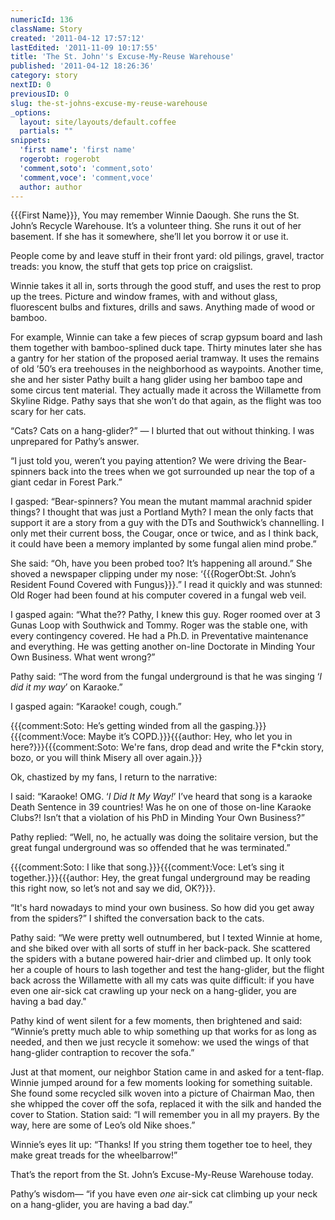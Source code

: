 ```yaml
---
numericId: 136
className: Story
created: '2011-04-12 17:57:12'
lastEdited: '2011-11-09 10:17:55'
title: 'The St. John''s Excuse-My-Reuse Warehouse'
published: '2011-04-12 18:26:36'
category: story
nextID: 0
previousID: 0
slug: the-st-johns-excuse-my-reuse-warehouse
_options:
  layout: site/layouts/default.coffee
  partials: ""
snippets:
  'first name': 'first name'
  rogerobt: rogerobt
  'comment,soto': 'comment,soto'
  'comment,voce': 'comment,voce'
  author: author
---
```

{{{First Name}}}, You may remember Winnie Daough. She runs the St. John’s Recycle Warehouse. It’s a volunteer thing. She runs it out of her basement. If she has it somewhere, she’ll let you borrow it or use it.

People come by and leave stuff in their front yard: old pilings, gravel, tractor treads: you know, the stuff that gets top price on craigslist.

Winnie takes it all in, sorts through the good stuff, and uses the rest to prop up the trees. Picture and window frames, with and without glass, fluorescent bulbs and fixtures, drills and saws. Anything made of wood or bamboo.

For example, Winnie can take a few pieces of scrap gypsum board and lash them together with bamboo-splined duck tape. Thirty minutes later she has a gantry for her station of the proposed aerial tramway. It uses the remains of old ’50’s era treehouses in the neighborhood as waypoints. Another time, she and her sister Pathy built a hang glider using her bamboo tape and some circus tent material. They actually made it across the Willamette from Skyline Ridge. Pathy says that she won’t do that again, as the flight was too scary for her cats.

“Cats? Cats on a hang-glider?” — I blurted that out without thinking. I was unprepared for Pathy’s answer.

“I just told you, weren’t you paying attention? We were driving the Bear-spinners back into the trees when we got surrounded up near the top of a giant cedar in Forest Park.”

I gasped: “Bear-spinners? You mean the mutant mammal arachnid spider things? I thought that was just a Portland Myth? I mean the only facts that support it are a story from a guy with the DTs and Southwick’s channelling. I only met their current boss, the Cougar, once or twice, and as I think back, it could have been a memory implanted by some fungal alien mind probe.”

She said: “Oh, have you been probed too? It’s happening all around.” She shoved a newspaper clipping under my nose: ‘{{{RogerObt:St. John’s Resident Found Covered with Fungus}}}.” I read it quickly and was stunned: Old Roger had been found at his computer covered in a fungal web veil.

I gasped again: “What the?? Pathy, I knew this guy. Roger roomed over at 3 Gunas Loop with Southwick and Tommy. Roger was the stable one, with every contingency covered. He had a Ph.D. in Preventative maintenance and everything. He was getting another on-line Doctorate in Minding Your Own Business. What went wrong?”

Pathy said: “The word from the fungal underground is that he was singing ‘_I did it my way_’ on Karaoke.”

I gasped again: “Karaoke! cough, cough.”

{{{comment:Soto: He’s getting winded from all the gasping.}}}{{{comment:Voce: Maybe it’s COPD.}}}{{{author: Hey, who let you in here?}}}{{{comment:Soto: We're fans, drop dead and write the F*ckin story, bozo, or you will think Misery all over again.}}}

Ok, chastized by my fans, I return to the narrative:

I said: “Karaoke! OMG. ‘_I Did It My Way!_’ I’ve heard that song is a karaoke Death Sentence in 39 countries! Was he on one of those on-line Karaoke Clubs?! Isn’t that a violation of his PhD in Minding Your Own Business?”

Pathy replied: “Well, no, he actually was doing the solitaire version, but the great fungal underground was so offended that he was terminated.”

{{{comment:Soto: I like that song.}}}{{{comment:Voce: Let’s sing it together.}}}{{{author: Hey, the great fungal underground may be reading this right now, so let’s not and say we did, OK?}}}.

“It's hard nowadays to mind your own business. So how did you get away from the spiders?” I shifted the conversation back to the cats.

Pathy said: “We were pretty well outnumbered, but I texted Winnie at home, and she biked over with all sorts of stuff in her back-pack. She scattered the spiders with a butane powered hair-drier and climbed up. It only took her a couple of hours to lash together and test the hang-glider, but the flight back across the Willamette with all my cats was quite difficult: if you have even one air-sick cat crawling up your neck on a hang-glider, you are having a bad day."

Pathy kind of went silent for a few moments, then brightened and said: “Winnie’s pretty much able to whip something up that works for as long as needed, and then we just recycle it somehow: we used the wings of that hang-glider contraption to recover the sofa.”

Just at that moment, our neighbor Station came in and asked for a tent-flap. Winnie jumped around for a few moments looking for something suitable. She found some recycled silk woven into a picture of Chairman Mao, then she whipped the cover off the sofa, replaced it with the silk and handed the cover to Station. Station said: “I will remember you in all my prayers. By the way, here are some of Leo’s old Nike shoes.”

Winnie’s eyes lit up: “Thanks! If you string them together toe to heel, they make great treads for the wheelbarrow!”

That’s the report from the St. John’s Excuse-My-Reuse Warehouse today.

Pathy’s wisdom— “if you have even _one_ air-sick cat climbing up your neck on a hang-glider, you are having a bad day.”

